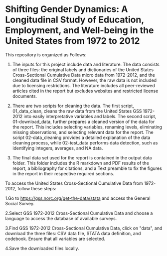  # Shifting Gender Dynamics: A Longitudinal Study of Education, Employment, and Well-being in the United States from 1972 to 2012

This repository is organized as Follows: 

 1. The inputs for this project include data and literature. The data consists of three files: the original labels and dictionaries of the United States Cross-Sectional Cumulative Data micro data from 1972-2012, and the cleaned data file in CSV format. However, the raw data is not included due to licensing restrictions. The literature includes all peer-reviewed articles cited in the report but excludes websites and restricted license documents.

 2. There are two scripts for cleaning the data. The first script, 01_data_clean, cleans the raw data from the United States GSS 1972-2012 into easily interpretative variables and labels. The second script, 01-download_data, further prepares a cleaned version of the data for the report. This includes selecting variables, renaming levels, eliminating missing observations, and selecting relevant data for the report. The script 02-data_cleaning provides a detailed explanation of the data cleaning process, while 02-test_data performs data detection, such as identifying integers, averages, and NA data.

 3. The final data set used for the report is contained in the output data folder. This folder includes the R markdown and PDF results of the report, a bibliography for citations, and a Text preamble to fix the figures in the report in their respective required sections.

To access the United States Cross-Sectional Cumulative Data from 1972-2012, follow these steps:

 1.Go to https://gss.norc.org/get-the-data/stata and access the General Social Survey.

 2.Select GSS 1972-2012 Cross-Sectional Cumulative Data and choose a language to access the database of available surveys.

 3.Find GSS 1972-2012 Cross-Sectional Cumulative Data, click on "data", and download the three files: CSV data file, STATA data definition, and codebook. Ensure that all variables are selected.

 4.Save the downloaded files locally.

